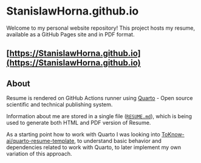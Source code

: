 # StanislawHorna.github.io

Welcome to my personal website repository! This project hosts my resume, available as a GitHub Pages site and in PDF format.

## [https://StanislawHorna.github.io](https://StanislawHorna.github.io)

## About

Resume is rendered on GitHub Actions runner using [Quarto](https://github.com/quarto-dev) - Open source scientific and technical publishing system.

Information about me are stored in a single file ([`RESUME.md`](/RESUME.md)),
which is being used to generate both HTML and PDF version of Resume.

As a starting point how to work with Quarto I was looking into [ToKnow-ai/quarto-resume-template](https://github.com/ToKnow-ai/quarto-resume-template),
to understand basic behavior and dependencies related to work with Quarto, to later implement my own variation of this approach.
